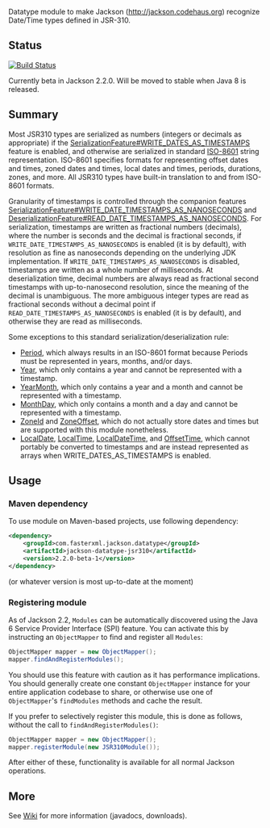 Datatype module to make Jackson (http://jackson.codehaus.org) recognize Date/Time types defined in JSR-310.

## Status

[![Build Status](https://fasterxml.ci.cloudbees.com/job/jackson-datatype-jsr310-master/badge/icon)](https://fasterxml.ci.cloudbees.com/job/jackson-datatype-jsr310-master/)

Currently beta in Jackson 2.2.0. Will be moved to stable when Java 8 is released.

## Summary

Most JSR310 types are serialized as numbers (integers or decimals as appropriate) if the
[SerializationFeature#WRITE_DATES_AS_TIMESTAMPS](http://fasterxml.github.com/jackson-databind/javadoc/2.2.0/com/fasterxml/jackson/databind/SerializationFeature.html#WRITE_DATES_AS_TIMESTAMPS)
feature is enabled, and otherwise are serialized in standard [ISO-8601](http://en.wikipedia.org/wiki/ISO_8601)
string representation. ISO-8601 specifies formats for representing offset dates and times, zoned dates and times,
local dates and times, periods, durations, zones, and more. All JSR310 types have built-in translation to and from
ISO-8601 formats.

Granularity of timestamps is controlled through the companion features
[SerializationFeature#WRITE_DATE_TIMESTAMPS_AS_NANOSECONDS](http://fasterxml.github.com/jackson-databind/javadoc/2.2.0/com/fasterxml/jackson/databind/SerializationFeature.html#WRITE_DATE_TIMESTAMPS_AS_NANOSECONDS)
and
[DeserializationFeature#READ_DATE_TIMESTAMPS_AS_NANOSECONDS](http://fasterxml.github.com/jackson-databind/javadoc/2.2.0/com/fasterxml/jackson/databind/DeserializationFeature.html#READ_DATE_TIMESTAMPS_AS_NANOSECONDS).
For serialization, timestamps are written as fractional numbers (decimals), where the number is seconds and the decimal
is fractional seconds, if `WRITE_DATE_TIMESTAMPS_AS_NANOSECONDS` is enabled (it is by default), with resolution as fine
as nanoseconds depending on the underlying JDK implementation. If `WRITE_DATE_TIMESTAMPS_AS_NANOSECONDS` is disabled,
timestamps are written as a whole number of milliseconds. At deserialization time, decimal numbers are always read as
fractional second timestamps with up-to-nanosecond resolution, since the meaning of the decimal is unambiguous. The
more ambiguous integer types are read as fractional seconds without a decimal point if
`READ_DATE_TIMESTAMPS_AS_NANOSECONDS` is enabled (it is by default), and otherwise they are read as milliseconds.

Some exceptions to this standard serialization/deserialization rule:<br />
* [Period](http://download.java.net/jdk8/docs/api/java/time/Period.html), which always results in an ISO-8601 format
because Periods must be represented in years, months, and/or days.</li>
* [Year](http://download.java.net/jdk8/docs/api/java/time/Year.html), which only contains a year and cannot be
represented with a timestamp.</li>
* [YearMonth](http://download.java.net/jdk8/docs/api/java/time/YearMonth.html), which only contains a year and a month
and cannot be represented with a timestamp.</li>
* [MonthDay](http://download.java.net/jdk8/docs/api/java/time/MonthDay.html), which only contains a month and a day and
cannot be represented with a timestamp.</li>
* [ZoneId](http://download.java.net/jdk8/docs/api/java/time/ZoneId.html) and
[ZoneOffset](http://download.java.net/jdk8/docs/api/java/time/ZoneOffset.html), which do not actually store dates and
times but are supported with this module nonetheless.</li>
* [LocalDate](http://download.java.net/jdk8/docs/api/java/time/LocalDate.html),
[LocalTime](http://download.java.net/jdk8/docs/api/java/time/LocalTime.html),
[LocalDateTime](http://download.java.net/jdk8/docs/api/java/time/LocalDateTime.html), and
[OffsetTime](http://download.java.net/jdk8/docs/api/java/time/OffsetTime.html), which cannot portably be converted to
timestamps and are instead represented as arrays when WRITE_DATES_AS_TIMESTAMPS is enabled.

## Usage

### Maven dependency

To use module on Maven-based projects, use following dependency:

```xml
<dependency>
    <groupId>com.fasterxml.jackson.datatype</groupId>
    <artifactId>jackson-datatype-jsr310</artifactId>
    <version>2.2.0-beta-1</version>
</dependency>
```

(or whatever version is most up-to-date at the moment)

### Registering module

As of Jackson 2.2, `Modules` can be automatically discovered using the Java 6 Service Provider Interface (SPI) feature.
You can activate this by instructing an `ObjectMapper` to find and register all `Modules`:

```java
ObjectMapper mapper = new ObjectMapper();
mapper.findAndRegisterModules();
```

You should use this feature with caution as it has performance implications. You should generally create one constant
`ObjectMapper` instance for your entire application codebase to share, or otherwise use one of `ObjectMapper`'s
`findModules` methods and cache the result.

If you prefer to selectively register this module, this is done as follows, without the call to
`findAndRegisterModules()`:

```java
ObjectMapper mapper = new ObjectMapper();
mapper.registerModule(new JSR310Module());
```

After either of these, functionality is available for all normal Jackson operations.

## More

See [Wiki](jackson-datatype-jsr310/wiki) for more information (javadocs, downloads).
